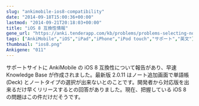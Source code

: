 ```yaml
---
slug: "ankimobile-ios8-compatibility"
date: "2014-09-18T15:00:36+00:00"
lastmod: "2014-09-21T20:18:03+00:00"
title: "iOS 8 互換性情報"
gene_url: "https://anki.tenderapp.com/kb/problems/problems-selecting-note-type-or-deck-on-ios8"
tags: ["AnkiMobile","iOS","iPad","iPhone","iPod touch","サポート","英文"]
thumbnail: "ios8.png"
Ankigene: "011"
---
```

サポートサイトに AnkiMobile の iOS 8 互換性について報告があり、早速 Knowledge Base が作成されました。最新版 2.0.11 はノート追加画面で単語帳 (Deck) とノートタイプの選択が出来ないとのことです。開発者から対応版を出来るだけ早くリリースするとの回答がありました。現在、把握している iOS 8 の問題はこの件だけだそうです。


